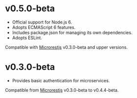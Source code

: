 v0.5.0-beta
===========
  * Official support for Node.js 6.
  * Adopts ECMAScript 6 features.
  * Includes package.json for managing its own dependencies.
  * Adopts ESLint.

Compatible with [Microrestjs](https://github.com/clozanosanchez/microrestjs) v0.3.0-beta and upper versions.

v0.3.0-beta
===========
  * Provides basic authentication for microservices.

Compatible from [Microrestjs](https://github.com/clozanosanchez/microrestjs) v0.3.0-beta to v0.4.4-beta.
  